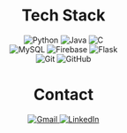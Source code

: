 <div align="center">
  <h1>Tech Stack</h2>
  <img src="https://img.shields.io/badge/python-3670A0?style=for-the-badge&logo=python&logoColor=ffdd54" alt="Python">
  <img src="https://img.shields.io/badge/java-%23ED8B00.svg?style=for-the-badge&logo=openjdk&logoColor=white" alt="Java">
  <img src="https://img.shields.io/badge/c-%2300599C.svg?style=for-the-badge&logo=c&logoColor=white" alt="C">
  <br/>
  <img src="https://img.shields.io/badge/mysql-4479A1.svg?style=for-the-badge&logo=mysql&logoColor=white" alt="MySQL">
  <img src="https://img.shields.io/badge/firebase-DD2C00?style=for-the-badge&logo=firebase&logoColor=white" alt="Firebase">
  <img src="https://img.shields.io/badge/flask-000000?style=for-the-badge&logo=flask&logoColor=white" alt="Flask">
   <br/>
  <img src="https://img.shields.io/badge/git-%23F05033.svg?style=for-the-badge&logo=git&logoColor=white" alt="Git">
  <img src="https://img.shields.io/badge/github-%23121011.svg?style=for-the-badge&logo=github&logoColor=white" alt="GitHub">

  <br/>
  <h1>Contact</h1>  
  <a href="mailto:jiu.jung.cs@gmail.com">
    <img src="https://img.shields.io/badge/Gmail-d14836?style=flat-square&logo=Gmail&logoColor=white" alt="Gmail">
  </a> 
  <a href="https://www.linkedin.com/in/jiwoo-jung-cs">
    <img src="https://img.shields.io/badge/-LinkedIn-blue?style=flat-square&logo=Linkedin&logoColor=white" alt="LinkedIn">
  </a>
</div><p align="center">
  



